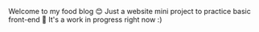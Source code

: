 Welcome to my food blog 😊
Just a website mini project to practice basic front-end 🎂
It's a work in progress right now :) 
